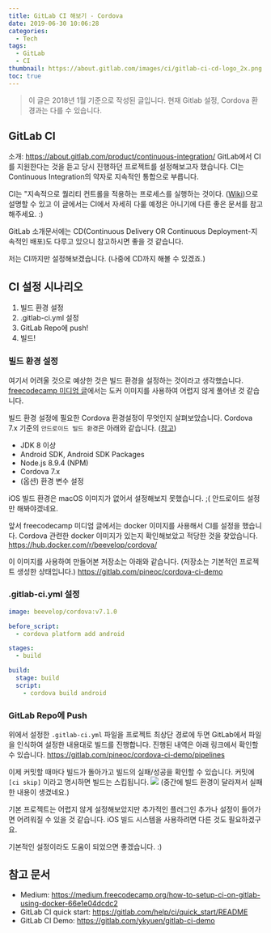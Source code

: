 ```yaml
---
title: GitLab CI 해보기 - Cordova
date: 2019-06-30 10:06:28
categories:
  - Tech
tags:
  - GitLab
  - CI
thumbnail: https://about.gitlab.com/images/ci/gitlab-ci-cd-logo_2x.png
toc: true
---
```


> 이 글은 2018년 1월 기준으로 작성된 글입니다. 현재 Gitlab 설정, Cordova 환경과는 다를 수 있습니다.

## GitLab CI

소개: <https://about.gitlab.com/product/continuous-integration/>
GitLab에서 CI를 지원한다는 것을 듣고 당시 진행하던 프로젝트를 설정해보고자 했습니다.
CI는 Continuous Integration의 약자로 지속적인 통합으로 부릅니다.

CI는 "지속적으로 퀄리티 컨트롤을 적용하는 프로세스를 실행하는 것이다. ([Wiki](https://ko.wikipedia.org/wiki/%EC%A7%80%EC%86%8D%EC%A0%81_%ED%86%B5%ED%95%A9))으로 설명할 수 있고 이 글에서는 CI에서 자세히 다룰 예정은 아니기에 다른 좋은 문서를 참고해주세요. :)

GitLab 소개문서에는 CD(Continuous Delivery OR Continuous Deployment-지속적인 배포)도
다루고 있으니 참고하시면 좋을 것 같습니다.

저는 CI까지만 설정해보겠습니다. (나중에 CD까지 해볼 수 있겠죠.)

## CI 설정 시나리오

1. 빌드 환경 설정
2. .gitlab-ci.yml 설정
3. GitLab Repo에 push!
4. 빌드!

### 빌드 환경 설정

여기서 어려울 것으로 예상한 것은 빌드 환경을 설정하는 것이라고 생각했습니다.
[freecodecamp 미디엄 글](https://medium.freecodecamp.org/how-to-setup-ci-on-gitlab-using-docker-66e1e04dcdc2)에서는 도커 이미지를 사용하여 어렵지 않게 풀어낸 것 같습니다.

빌드 환경 설정에 필요한 Cordova 환경설정이 무엇인지 살펴보았습니다.
Cordova 7.x 기준의 `안드로이드 빌드 환경`은 아래와 같습니다. ([참고](https://cordova.apache.org/docs/en/7.x/guide/platforms/android/index.html#installing-the-requirements))

- JDK 8 이상
- Android SDK, Android SDK Packages
- Node.js 8.9.4 (NPM)
- Cordova 7.x
- (옵션) 환경 변수 설정

iOS 빌드 환경은 macOS 이미지가 없어서 설정해보지 못했습니다. ;(
안드로이드 설정만 해봐야겠네요.

앞서 freecodecamp 미디엄 글에서는 docker 이미지를 사용해서 CI를 설정을 했습니다.
Cordova 관련한 docker 이미지가 있는지 확인해보았고 적당한 것을 찾았습니다.
<https://hub.docker.com/r/beevelop/cordova/>

이 이미지를 사용하여 만들어본 저장소는 아래와 같습니다. (저장소는 기본적인 프로젝트 생성한 상태입니다.)
<https://gitlab.com/pineoc/cordova-ci-demo>

### .gitlab-ci.yml 설정

```yml
image: beevelop/cordova:v7.1.0

before_script:
  - cordova platform add android

stages:
  - build

build:
  stage: build
  script:
    - cordova build android
```

### GitLab Repo에 Push

위에서 설정한 `.gitlab-ci.yml` 파일을 프로젝트 최상단 경로에 두면 GitLab에서 파일을 인식하여
설정한 내용대로 빌드를 진행합니다. 진행된 내역은 아래 링크에서 확인할 수 있습니다.
<https://gitlab.com/pineoc/cordova-ci-demo/pipelines>

이제 커밋할 때마다 빌드가 돌아가고 빌드의 실패/성공을 확인할 수 있습니다.
커밋에 `[ci skip]` 이라고 명시하면 빌드는 스킵됩니다.
![](https://user-images.githubusercontent.com/5077086/60391408-7e365d80-9b28-11e9-8ea0-d36389f6cef1.png)
(중간에 빌드 환경이 달라져서 실패한 내용이 생겼네요.)

기본 프로젝트는 어렵지 않게 설정해보았지만
추가적인 플러그인 추가나 설정이 들어가면 어려워질 수 있을 것 같습니다.
iOS 빌드 시스템을 사용하려면 다른 것도 필요하겠구요.

기본적인 설정이라도 도움이 되었으면 좋겠습니다. :)

## 참고 문서

- Medium: <https://medium.freecodecamp.org/how-to-setup-ci-on-gitlab-using-docker-66e1e04dcdc2>
- GitLab CI quick start: <https://gitlab.com/help/ci/quick_start/README>
- GitLab CI Demo: <https://gitlab.com/ykyuen/gitlab-ci-demo>
